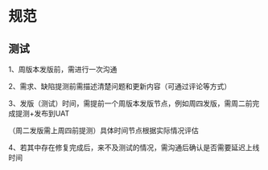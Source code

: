 # 规范

## 测试

1、周版本发版前，需进行一次沟通

2、需求、缺陷提测前需描述清楚问题和更新内容（可通过评论等方式）

3、发版（测试）时间，需提前一个周版本发版节点，例如周四发版，需周二前完成提测+发布到UAT

（周二发版需上周四前提测）具体时间节点根据实际情况评估

4、若其中存在修复完成后，来不及测试的情况，需沟通后确认是否需要延迟上线时间